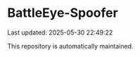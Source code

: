 # BattleEye-Spoofer

Last updated: 2025-05-30 22:49:22

This repository is automatically maintained.
